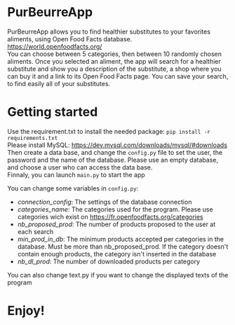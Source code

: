 # PurBeurreApp
PurBeurreApp allows you to find healthier substitutes to your favorites aliments, using Open Food Facts database. https://world.openfoodfacts.org/ \
You can choose between 5 categories, then between 10 randomly chosen aliments. Once you selected an aliment, the app will search for
a healthier substitute and show you a description of the substitute, a shop where you can buy it and a link to its Open Food Facts page.
You can save your search, to find easily all of your substitutes.

# Getting started
Use the requirement.txt to install the needed package: 
`pip install -r requirements.txt`\
Please install MySQL: https://dev.mysql.com/downloads/mysql/#downloads \
Then create a data base, and change the `config.py` file to set the user, the password and the name of the database. Please use an empty database, and choose a user who can access the data base.\
Finnaly, you can launch `main.py` to start the app

You can change some variables in `config.py`:
* *connection_config*: The settings of the database connection
* *categories_name*: The categories used for the program. Please use categories wich exist on https://fr.openfoodfacts.org/categories
* *nb_proposed_prod*: The number of products proposed to the user at each search
* *min_prod_in_db*: The minimum products accepted per categories in the database. Must be more than nb_proposed_prod. If the category doesn't contain enough products, the category isn't inserted in the database
* *nb_dl_prod*: The number of downloaded products per category

You can also change text.py if you want to change the displayed texts of the program

# Enjoy!
